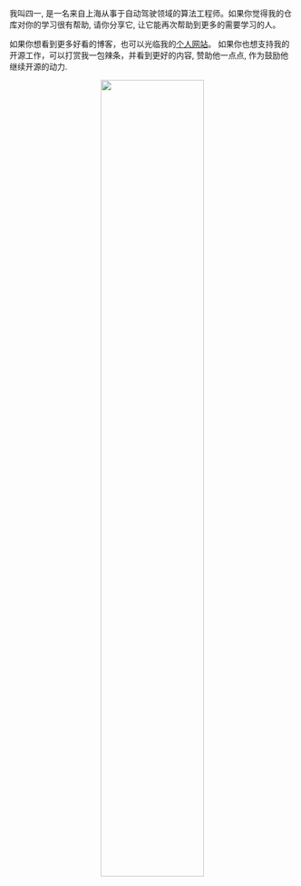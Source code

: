 我叫四一, 是一名来自上海从事于自动驾驶领域的算法工程师。如果你觉得我的仓库对你的学习很有帮助, 请你分享它, 让它能再次帮助到更多的需要学习的人。

如果你想看到更多好看的博客，也可以光临我的[个人网站](https://yunyang1994.github.io)。
如果你也想支持我的开源工作，可以打赏我一包辣条，并看到更好的内容, 赞助他一点点, 作为鼓励他继续开源的动力.

<p align="center">
    <img width="60%" src="https://user-images.githubusercontent.com/30433053/68356510-78432f80-014d-11ea-8f82-ac81eedf628a.png" style="max-width:60%;">
    </a>
</p>
